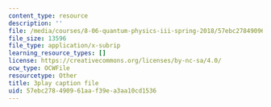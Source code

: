 ```yaml
---
content_type: resource
description: ''
file: /media/courses/8-06-quantum-physics-iii-spring-2018/57ebc278490961aaf39ea3aa10cd1536_a4Qtf5D0rso.srt
file_size: 13596
file_type: application/x-subrip
learning_resource_types: []
license: https://creativecommons.org/licenses/by-nc-sa/4.0/
ocw_type: OCWFile
resourcetype: Other
title: 3play caption file
uid: 57ebc278-4909-61aa-f39e-a3aa10cd1536
---
```

